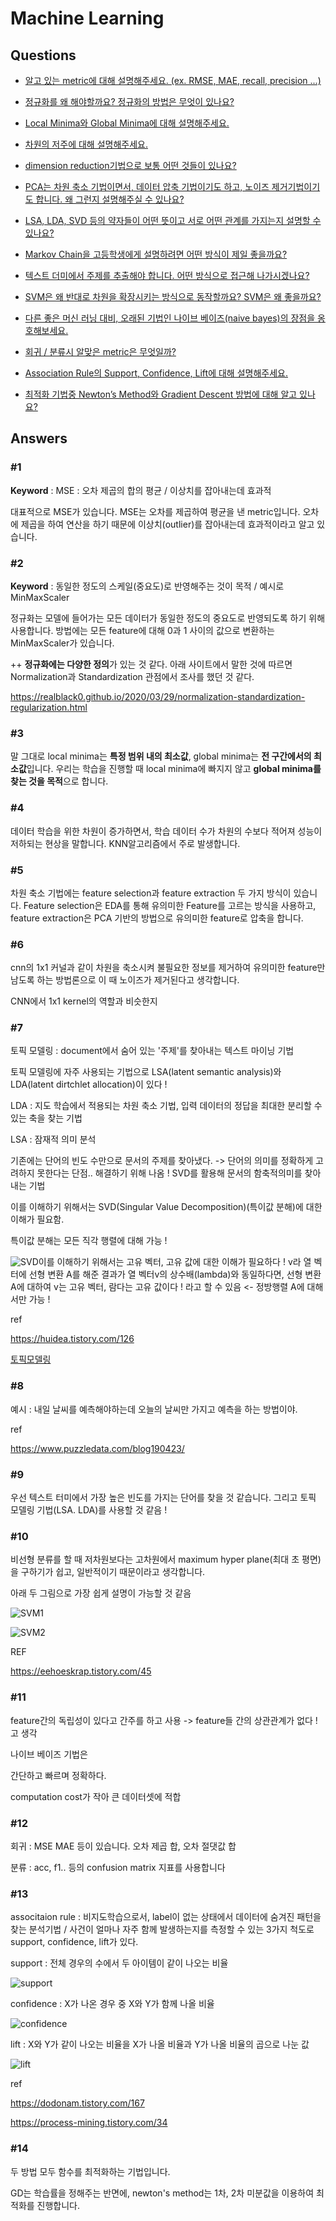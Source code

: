 # Machine Learning  

## Questions  

* [알고 있는 metric에 대해 설명해주세요. (ex. RMSE, MAE, recall, precision ...)](#1)  

* [정규화를 왜 해야할까요? 정규화의 방법은 무엇이 있나요?](#2)  

* [Local Minima와 Global Minima에 대해 설명해주세요.](#3)  

* [차원의 저주에 대해 설명해주세요.](#4)  

* [dimension reduction기법으로 보통 어떤 것들이 있나요?](#5)

* [PCA는 차원 축소 기법이면서, 데이터 압축 기법이기도 하고, 노이즈 제거기법이기도 합니다. 왜 그런지 설명해주실 수 있나요?](#6)

* [LSA, LDA, SVD 등의 약자들이 어떤 뜻이고 서로 어떤 관계를 가지는지 설명할 수 있나요?](#7)

* [Markov Chain을 고등학생에게 설명하려면 어떤 방식이 제일 좋을까요?](#8)

* [텍스트 더미에서 주제를 추출해야 합니다. 어떤 방식으로 접근해 나가시겠나요?](#9)

* [SVM은 왜 반대로 차원을 확장시키는 방식으로 동작할까요? SVM은 왜 좋을까요?](#10)

* [다른 좋은 머신 러닝 대비, 오래된 기법인 나이브 베이즈(naive bayes)의 장점을 옹호해보세요.](#11)

* [회귀 / 분류시 알맞은 metric은 무엇일까?](#12)

* [Association Rule의 Support, Confidence, Lift에 대해 설명해주세요.](#13)

* [최적화 기법중 Newton’s Method와 Gradient Descent 방법에 대해 알고 있나요?](#14)

  

## Answers

### #1

**Keyword** : MSE : 오차 제곱의 합의 평균 / 이상치를 잡아내는데 효과적

대표적으로 MSE가 있습니다. MSE는 오차를 제곱하여 평균을 낸 metric입니다. 오차에 제곱을 하여 연산을 하기 때문에 이상치(outlier)를 잡아내는데 효과적이라고 알고 있습니다.



### #2

**Keyword** : 동일한 정도의 스케일(중요도)로 반영해주는 것이 목적 / 예시로 MinMaxScaler

정규화는 모델에 들어가는 모든 데이터가 동일한 정도의 중요도로 반영되도록 하기 위해 사용합니다. 방법에는 모든 feature에 대해 0과 1 사이의 값으로 변환하는 MinMaxScaler가 있습니다. 



++ **정규화에는 다양한 정의**가 있는 것 같다. 아래 사이트에서 말한 것에 따르면 Normalization과 Standardization 관점에서 조사를 했던 것 같다.

https://realblack0.github.io/2020/03/29/normalization-standardization-regularization.html



### #3

말 그대로 local minima는 **특정 범위 내의 최소값**, global minima는 **전 구간에서의 최소값**입니다. 우리는 학습을 진행할 때 local minima에 빠지지 않고 **global minima를 찾는 것을 목적**으로 합니다.



### #4

데이터 학습을 위한 차원이 증가하면서, 학습 데이터 수가 차원의 수보다 적어져 성능이 저하되는 현상을 말합니다. KNN알고리즘에서 주로 발생합니다.



### #5

차원 축소 기법에는 feature selection과 feature extraction 두 가지 방식이 있습니다. Feature selection은 EDA를 통해 유의미한 Feature를 고르는 방식을 사용하고, feature extraction은 PCA 기반의 방법으로 유의미한 feature로 압축을 합니다.



### #6

cnn의 1x1 커널과 같이 차원을 축소시켜  불필요한 정보를 제거하여 유의미한 feature만 남도록 하는 방법론으로 이 때 노이즈가 제거된다고 생각합니다.

CNN에서 1x1 kernel의 역할과 비슷한지



### #7

토픽 모델링 : document에서 숨어 있는 '주제'를 찾아내는 텍스트 마이닝 기법

토픽 모델링에 자주 사용되는 기법으로 LSA(latent semantic analysis)와 LDA(latent dirtchlet allocation)이 있다 ! 

LDA : 지도 학습에서 적용되는 차원 축소 기법, 입력 데이터의 정답을 최대한 분리할 수 있는 축을 찾는 기법

LSA : 잠재적 의미 분석

기존에는 단어의 빈도 수만으로 문서의 주제를 찾아냈다. -> 단어의 의미를 정확하게 고려하지 못한다는 단점.. 해결하기 위해 나옴 ! SVD를 활용해 문서의 함축적의미를 찾아내는 기법

이를 이해하기 위해서는 SVD(Singular Value Decomposition)(특이값 분해)에 대한 이해가 필요함. 

특이값 분해는 모든 직각 행렬에 대해 가능 !

![SVD](./img/SVD.png)이를 이해하기 위해서는 고유 벡터, 고유 값에 대한 이해가 필요하다 ! v라 열 벡터에 선형 변환 A를 해준 결과가 열 벡터v의 상수배(lambda)와 동일하다면, 선형 변환 A에 대하여 v는 고유 벡터, 람다는 고유 값이다 ! 라고 할 수 있음 <- 정방행렬 A에 대해서만 가능 !





ref

https://huidea.tistory.com/126

[토픽모델링](https://bkshin.tistory.com/entry/NLP-9-%EC%BD%94%EC%82%AC%EC%9D%B8-%EC%9C%A0%EC%82%AC%EB%8F%84%EB%A5%BC-%ED%99%9C%EC%9A%A9%ED%95%9C-%EC%98%81%ED%99%94-%EC%B6%94%EC%B2%9C-%EC%8B%9C%EC%8A%A4%ED%85%9C)



### #8

예시 : 내일 날씨를 예측해야하는데 오늘의 날씨만 가지고 예측을 하는 방법이야.



ref

https://www.puzzledata.com/blog190423/



### #9

우선 텍스트 터미에서 가장 높은 빈도를 가지는 단어를 찾을 것 같습니다. 그리고 토픽 모델링 기법(LSA. LDA)를 사용할 것 같음 !



### #10

비선형 분류를 할 때 저차원보다는 고차원에서 maximum hyper plane(최대 초 평면)을 구하기가 쉽고, 일반적이기 때문이라고 생각합니다.



아래 두 그림으로 가장 쉽게 설명이 가능할 것 같음

![SVM1](./img/SVM1.png)

![SVM2](./img/SVM2.png)

REF

https://eehoeskrap.tistory.com/45



### #11

feature간의 독립성이 있다고 간주를 하고 사용 -> feature들 간의 상관관계가 없다 ! 고 생각 



나이브 베이즈 기법은

간단하고 빠르며 정확하다.

computation cost가 작아 큰 데이터셋에 적합



### #12

회귀 : MSE MAE 등이 있습니다. 오차 제곱 합, 오차 절댓값 합

분류 : acc, f1.. 등의 confusion matrix 지표를 사용합니다



### #13

associtaion rule : 비지도학습으로서, label이 없는 상태에서 데이터에 숨겨진 패턴을 찾는 분석기법 / 사건이 얼마나 자주 함께 발생하는지를 측정할 수 있는 3가지 척도로 support, confidence, lift가 있다.



support  : 전체 경우의 수에서 두 아이템이 같이 나오는 비율

![support](./img/support.png)



confidence : X가 나온 경우 중 X와 Y가 함께 나올 비율

![confidence](./img/confidence.png)



lift : X와 Y가 같이 나오는 비율을 X가 나올 비율과 Y가 나올 비율의 곱으로 나눈 값

![lift](./img/lift.png)



ref 

https://dodonam.tistory.com/167

https://process-mining.tistory.com/34



### #14

두 방법 모두 함수를 최적화하는 기법입니다.

GD는 학습률을 정해주는 반면에, newton's method는  1차, 2차 미분값을 이용하여 최적화를 진행합니다. 

